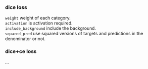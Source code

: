 ### dice loss
`weight` weight of each category.  
`activation` is activation required.  
`include_background` include the background.  
`squared_pred` use squared versions of targets and predictions in the denominator or not.
### dice+ce loss
...
